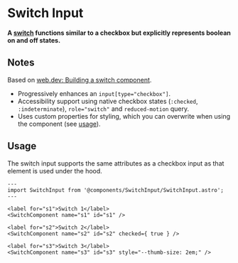# Switch Input

**A [switch](https://w3c.github.io/aria/#switch) functions similar to a checkbox but explicitly represents boolean on and off states.**

## Notes

Based on [web.dev: Building a switch component](https://web.dev/articles/building/a-switch-component).

- Progressively enhances an `input[type="checkbox"]`.
- Accessibility support using native checkbox states (`:checked`, `:indeterminate`), `role="switch"` and `reduced-motion` query.
- Uses custom properties for styling, which you can overwrite when using the component (see [usage](#usage)).

## Usage

The switch input supports the same attributes as a checkbox input as that element is used under the hood.

```astro
---
import SwitchInput from '@components/SwitchInput/SwitchInput.astro';
---

<label for="s1">Switch 1</label>
<SwitchComponent name="s1" id="s1" />

<label for="s2">Switch 2</label>
<SwitchComponent name="s2" id="s2" checked={ true } />

<label for="s3">Switch 3</label>
<SwitchComponent name="s3" id="s3" style="--thumb-size: 2em;" />
```

